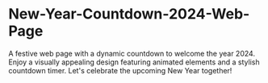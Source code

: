 # New-Year-Countdown-2024-Web-Page
A festive web page with a dynamic countdown to welcome the year 2024. Enjoy a visually appealing design featuring animated elements and a stylish countdown timer. Let's celebrate the upcoming New Year together!
